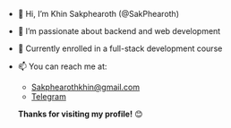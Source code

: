 - 👋 Hi, I’m Khin Sakphearoth (@SakPhearoth)  
- 👀 I’m passionate about backend and web development  
- 🌱 Currently enrolled in a full-stack development course  
- 📫 You can reach me at:  
   - Sakphearothkhin@gmail.com  
   - [Telegram](https://t.me/Sakphearoth_Khin)
     
   **Thanks for visiting my profile!** 😊

<!---
SakPhearoth/SakPhearoth is a ✨ special ✨ repository because its `README.md` (this file) appears on your GitHub profile.
You can click the Preview link to take a look at your changes.
--->
